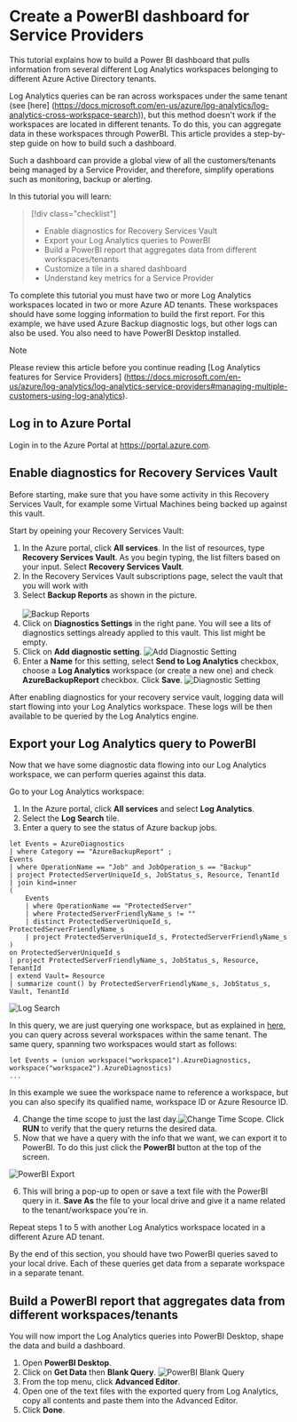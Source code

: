 # Create a PowerBI dashboard for Service Providers

This tutorial explains how to build a Power BI dashboard that pulls information from several different Log Analytics workspaces belonging to different Azure Active Directory tenants. 

Log Analytics queries can be ran across workspaces under the same tenant (see [here] (https://docs.microsoft.com/en-us/azure/log-analytics/log-analytics-cross-workspace-search)), but this method doesn't work if the workspaces are located in different tenants. To do this, you can aggregate data in these workspaces through PowerBI. This article provides a step-by-step guide on how to build such a dashboard. 

Such a dashboard can provide a global view of all the customers/tenants being managed by a Service Provider, and therefore, simplify operations such as monitoring, backup or alerting.

In this tutorial you will learn:

> [!div class="checklist"]
> * Enable diagnostics for Recovery Services Vault
> * Export your Log Analytics queries to PowerBI
> * Build a PowerBI report that aggregates data from different workspaces/tenants 
> * Customize a tile in a shared dashboard
> * Understand key metrics for a Service Provider

To complete this tutorial you must have two or more Log Analytics workspaces located in two or more Azure AD tenants. These workspaces should have some logging information to build the first report. For this example, we have used Azure Backup diagnostic logs, but other logs can also be used. You also need to have PowerBI Desktop installed.

> [!NOTE]
> Please review this article before you continue reading [Log Analytics features for Service Providers] (https://docs.microsoft.com/en-us/azure/log-analytics/log-analytics-service-providers#managing-multiple-customers-using-log-analytics).
>
>

## Log in to Azure Portal 

Login in to the Azure Portal at https://portal.azure.com.

## Enable diagnostics for Recovery Services Vault

Before starting, make sure that you have some activity in this Recovery Services Vault, for example some Virtual Machines being backed up against this vault.

Start by opeining your Recovery Services Vault:

1. In the Azure portal, click **All services**. In the list of resources, type **Recovery Services Vault**. As you begin typing, the list filters based on your input. Select **Recovery Services Vault**.
2. In the Recovery Services Vault subscriptions page, select the vault that you will work with
3. Select **Backup Reports** as shown in the picture. <br><br> ![Backup Reports](media/Recovery_Services_Vault-Backup_Reports.PNG)
4. Click on **Diagnostics Settings** in the right pane. You will see a lits of diagnostics settings already applied to this vault. This list might be empty.
5. Click on **Add diagnostic setting**. ![Add Diagnostic Setting](media/Recovery_Services_Vault-add_diagnostic_setting.PNG)
6. Enter a **Name** for this setting, select **Send to Log Analytics** checkbox, choose a **Log Analytics** workspace (or create a new one) and check **AzureBackupReport** checkbox. Click **Save**. ![Diagnostic Setting](media/Recovery_Services_Vault-Diagnostic_setting.PNG)

After enabling diagnostics for your recovery service vault, logging data will start flowing into your Log Analytics workspace. These logs will be then available to be queried by the Log Analytics engine.

## Export your Log Analytics query to PowerBI

Now that we have some diagnostic data flowing into our Log Analytics workspace, we can perform queries against this data.

Go to your Log Analytics workspace:

1. In the Azure portal, click **All services** and select **Log Analytics**.
2. Select the **Log Search** tile.
3. Enter a query to see the status of Azure backup jobs.

```
let Events = AzureDiagnostics
| where Category == "AzureBackupReport" ;
Events
| where OperationName == "Job" and JobOperation_s == "Backup" 
| project ProtectedServerUniqueId_s, JobStatus_s, Resource, TenantId
| join kind=inner
(
    Events
    | where OperationName == "ProtectedServer"
    | where ProtectedServerFriendlyName_s != ""
    | distinct ProtectedServerUniqueId_s, ProtectedServerFriendlyName_s
    | project ProtectedServerUniqueId_s, ProtectedServerFriendlyName_s
)
on ProtectedServerUniqueId_s
| project ProtectedServerFriendlyName_s, JobStatus_s, Resource, TenantId
| extend Vault= Resource
| summarize count() by ProtectedServerFriendlyName_s, JobStatus_s, Vault, TenantId
```
![Log Search](media/log_search_query.PNG)

In this query, we are just querying one workspace, but as explained in [here](https://docs.microsoft.com/en-us/azure/log-analytics/log-analytics-cross-workspace-search), you can query across several workspaces within the same tenant. The same query, spanning two workspaces would start as follows:

```
let Events = (union workspace("workspace1").AzureDiagnostics, workspace("workspace2").AzureDiagnostics)
...
```

In this example we suee the workspace name to reference a workspace, but you can also specify its qualified name, workspace ID or Azure Resource ID.

4. Change the time scope to just the last day.![Change Time Scope](media/log_analytics_change_date.PNG). Click **RUN** to verify that the query returns the desired data.
5. Now that we have a query with the info that we want, we can export it to PowerBI. To do this just click the **PowerBI** button at the top of the screen.

![PowerBI Export](media/log_search_query_powerbi_export.PNG)

6. This will bring a pop-up to open or save a text file with the PowerBI query in it. **Save As** the file to your local drive and give it a name related to the tenant/workspace you're in.

Repeat steps 1 to 5 with another Log Analytics workspace located in a different Azure AD tenant.

By the end of this section, you should have two PowerBI queries saved to your local drive. Each of these queries get data from a separate workspace in a separate tenant.

## Build a PowerBI report that aggregates data from different workspaces/tenants

You will now import the Log Analytics queries into PowerBI Desktop, shape the data and build a dashboard.

1. Open **PowerBI Desktop**.
2. Click on **Get Data** then **Blank Query**.
![PowerBI Blank Query](media/PowerBI_get_data.png)
3. From the top menu, click **Advanced Editor**.
4. Open one of the text files with the exported query from Log Analytics, copy all contents and paste them into the Advanced Editor.
5. Click **Done**.




